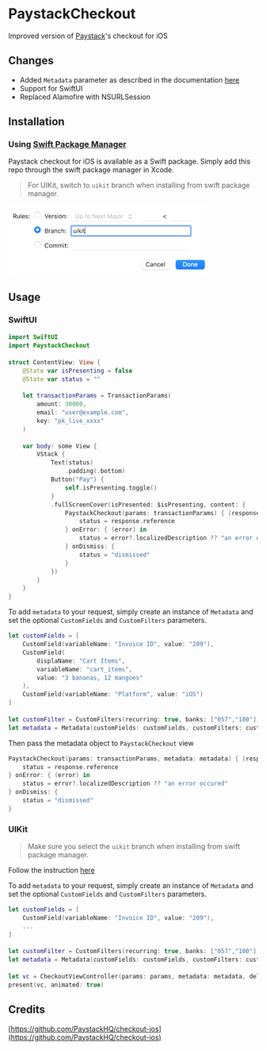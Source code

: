 # PaystackCheckout

Improved version of [Paystack](https://github.com/PaystackHQ/checkout-ios)'s checkout for iOS

## Changes

- Added `Metadata` parameter as described in the documentation [here](https://paystack.com/docs/payments/metadata/)
- Support for SwiftUI
- Replaced Alamofire with NSURLSession

## Installation

### Using [Swift Package Manager](https://swift.org/package-manager)

Paystack checkout for iOS is available as a Swift package. Simply add this repo through the swift package manager in Xcode.
>For UIKit, switch to `uikit` branch when installing from swift package manager.

![uikit_branch](Resources/uikit_branch.png)

## Usage
### SwiftUI
```swift
import SwiftUI
import PaystackCheckout

struct ContentView: View {
    @State var isPresenting = false
    @State var status = ""

    let transactionParams = TransactionParams(
        amount: 30000,
        email: "user@example.com",
        key: "pk_live_xxxx"
    )

    var body: some View {
        VStack {
            Text(status)
                .padding(.bottom)
            Button("Pay") {
                self.isPresenting.toggle()
            }
            .fullScreenCover(isPresented: $isPresenting, content: {
                PaystackCheckout(params: transactionParams) { (response) in
                    status = response.reference
                } onError: { (error) in
                    status = error?.localizedDescription ?? "an error occured"
                } onDismiss: {
                    status = "dismissed"
                }
            })
        }
    }
}
```

To add `metadata` to your request, simply create an instance of `Metadata` and set the  optional `CustomFields` and `CustomFilters` parameters.
```swift
let customFields = [
    CustomField(variableName: "Invoice ID", value: "209"),
    CustomField(
        displaName: "Cart Items",
        variableName: "cart_items",
        value: "3 bananas, 12 mangoes"
    ),
    CustomField(variableName: "Platform", value: "iOS")
]

let customFilter = CustomFilters(recurring: true, banks: ["057","100"], cardBrands: ["verve"])
let metadata = Metadata(customFields: customFields, customFilters: customFilter)
```
Then pass the metadata object to `PaystackCheckout` view
```swift
PaystackCheckout(params: transactionParams, metadata: metadata) { (response) in
    status = response.reference
} onError: { (error) in
    status = error?.localizedDescription ?? "an error occured"
} onDismiss: {
    status = "dismissed"
}


```

### UIKit
>Make sure you select the `uikit` branch when installing from swift package manager.

Follow the instruction [here](https://github.com/PaystackHQ/checkout-ios)

To add `metadata` to your request, simply create an instance of `Metadata` and set the  optional `CustomFields` and `CustomFilters` parameters.

```swift
let customFields = [
    CustomField(variableName: "Invoice ID", value: "209"),
    ...
]

let customFilter = CustomFilters(recurring: true, banks: ["057","100"], cardBrands: ["verve"])
let metadata = Metadata(customFields: customFields, customFilters: customFilter)

let vc = CheckoutViewController(params: params, metadata: metadata, delegate: self)
present(vc, animated: true)
```

## Credits

[https://github.com/PaystackHQ/checkout-ios](https://github.com/PaystackHQ/checkout-ios)
